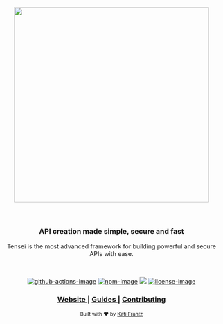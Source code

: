 <div align="center">
  <img src="https://res.cloudinary.com/bahdcoder/image/upload/v1604236130/Asset_1_4x_fhcfyg.png" width="450px">
</div>

<br />

<br />

<div align="center">
  <h3>
    <strong>
    API creation made simple, secure and fast
    </strong>
  </h3>
  <p>Tensei is the most advanced framework for building powerful and secure APIs with ease. </p>
</div>

<br />

<div align="center">


[![github-actions-image]][github-actions-url] [![npm-image]][npm-url] ![][typescript-image] [![license-image]][license-url]

</div>

<div align="center">
  <h3>
    <a href="https://tenseijs.com">
      Website
    </a>
    <span> | </span>
    <a href="https://tenseijs.com/docs">
      Guides
    </a>
    <span> | </span>
    <a href="CONTRIBUTING.md">
      Contributing
    </a>
  </h3>
</div>

<div align="center">
  <sub>Built with ❤︎ by <a href="https://github.com/bahdcoder">Kati Frantz</a>
</div>

[github-actions-image]: https://img.shields.io/github/workflow/status/tenseijs/tensei/Tests?style=for-the-badge
[github-actions-url]: https://github.com/tenseijs/tensei/actions?query=workflow%3ATests "github-actions"

[npm-image]: https://img.shields.io/npm/v/@tensei/core.svg?style=for-the-badge&logo=npm
[npm-url]: https://www.npmjs.com/package/@tensei/core "npm"

[typescript-image]: https://img.shields.io/badge/Typescript-294E80.svg?style=for-the-badge&logo=typescript

[license-url]: LICENSE.md
[license-image]: https://img.shields.io/github/license/tenseijs/tensei?style=for-the-badge
